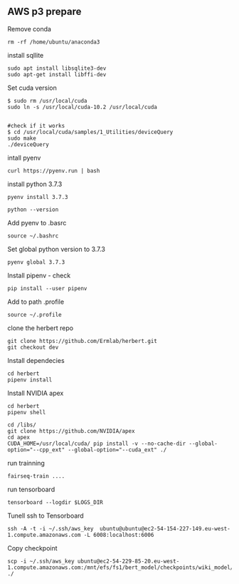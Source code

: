 

## AWS p3 prepare

Remove conda

```
rm -rf /home/ubuntu/anaconda3
```

install sqllite

```
sudo apt install libsqlite3-dev
sudo apt-get install libffi-dev
```

Set cuda version 

```
$ sudo rm /usr/local/cuda
sudo ln -s /usr/local/cuda-10.2 /usr/local/cuda


#check if it works
$ cd /usr/local/cuda/samples/1_Utilities/deviceQuery
sudo make
./deviceQuery

```

intall pyenv

```
curl https://pyenv.run | bash
```

install python 3.7.3

```
pyenv install 3.7.3

python --version
```

Add pyenv to .basrc
```
source ~/.bashrc
```

Set global python version to 3.7.3

```
pyenv global 3.7.3
```


Install pipenv - check 

```
pip install --user pipenv
```
Add to path .profile
```
source ~/.profile
```



clone the herbert repo

```
git clone https://github.com/Ermlab/herbert.git
git checkout dev
```

Install dependecies

```
cd herbert
pipenv install
```

Install NVIDIA apex

```
cd herbert
pipenv shell

cd /libs/
git clone https://github.com/NVIDIA/apex
cd apex
CUDA_HOME=/usr/local/cuda/ pip install -v --no-cache-dir --global-option="--cpp_ext" --global-option="--cuda_ext" ./
```

run trainning

```
fairseq-train ....
```

run tensorboard

```
tensorboard --logdir $LOGS_DIR
```



Tunell ssh to Tensorboard
```
ssh -A -t -i ~/.ssh/aws_key  ubuntu@ubuntu@ec2-54-154-227-149.eu-west-1.compute.amazonaws.com -L 6008:localhost:6006
```
    
Copy checkpoint

```
scp -i ~/.ssh/aws_key ubuntu@ec2-54-229-85-20.eu-west-1.compute.amazonaws.com:/mnt/efs/fs1/bert_model/checkpoints/wiki_model/checkpoint127.pt ./
```